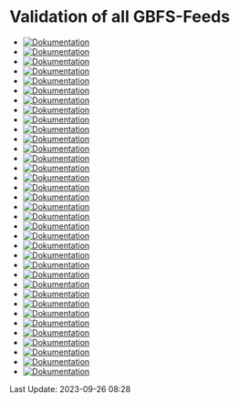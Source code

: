 # Validation of all GBFS-Feeds
- [![Dokumentation](https://badgen.net/badge/sponticar/0.0%20errors/green?icon=github)](https://gbfs-validator.netlify.app/validator?url=https://gbfs.prod.sharedmobility.ch/v2/gbfs/sponticar/gbfs)
- [![Dokumentation](https://badgen.net/badge/bird-kloten/0.0%20errors/green?icon=github)](https://gbfs-validator.netlify.app/validator?url=https://gbfs.prod.sharedmobility.ch/v2/gbfs/bird-kloten/gbfs)
- [![Dokumentation](https://badgen.net/badge/lime_winterthur/0.0%20errors/green?icon=github)](https://gbfs-validator.netlify.app/validator?url=https://gbfs.prod.sharedmobility.ch/v2/gbfs/lime_winterthur/gbfs)
- [![Dokumentation](https://badgen.net/badge/lime_opfikon/0.0%20errors/green?icon=github)](https://gbfs-validator.netlify.app/validator?url=https://gbfs.prod.sharedmobility.ch/v2/gbfs/lime_opfikon/gbfs)
- [![Dokumentation](https://badgen.net/badge/bolt_zurich/0.0%20errors/green?icon=github)](https://gbfs-validator.netlify.app/validator?url=https://gbfs.prod.sharedmobility.ch/v2/gbfs/bolt_zurich/gbfs)
- [![Dokumentation](https://badgen.net/badge/bird-platform-partner-jmfleets-bulle/0.0%20errors/green?icon=github)](https://gbfs-validator.netlify.app/validator?url=https://gbfs.prod.sharedmobility.ch/v2/gbfs/bird-platform-partner-jmfleets-bulle/gbfs)
- [![Dokumentation](https://badgen.net/badge/pickebike_basel/0.0%20errors/green?icon=github)](https://gbfs-validator.netlify.app/validator?url=https://gbfs.prod.sharedmobility.ch/v2/gbfs/pickebike_basel/gbfs)
- [![Dokumentation](https://badgen.net/badge/donkey_neuchatel/0.0%20errors/green?icon=github)](https://gbfs-validator.netlify.app/validator?url=https://gbfs.prod.sharedmobility.ch/v2/gbfs/donkey_neuchatel/gbfs)
- [![Dokumentation](https://badgen.net/badge/lime_uster/0.0%20errors/green?icon=github)](https://gbfs-validator.netlify.app/validator?url=https://gbfs.prod.sharedmobility.ch/v2/gbfs/lime_uster/gbfs)
- [![Dokumentation](https://badgen.net/badge/nextbike_ch/300.0%20errors/red?icon=github)](https://gbfs-validator.netlify.app/validator?url=https://gbfs.prod.sharedmobility.ch/v2/gbfs/nextbike_ch/gbfs)
- [![Dokumentation](https://badgen.net/badge/pickebike_aubonne/0.0%20errors/green?icon=github)](https://gbfs-validator.netlify.app/validator?url=https://gbfs.prod.sharedmobility.ch/v2/gbfs/pickebike_aubonne/gbfs)
- [![Dokumentation](https://badgen.net/badge/lime_basel/0.0%20errors/green?icon=github)](https://gbfs-validator.netlify.app/validator?url=https://gbfs.prod.sharedmobility.ch/v2/gbfs/lime_basel/gbfs)
- [![Dokumentation](https://badgen.net/badge/lime_wetzikon/0.0%20errors/green?icon=github)](https://gbfs-validator.netlify.app/validator?url=https://gbfs.prod.sharedmobility.ch/v2/gbfs/lime_wetzikon/gbfs)
- [![Dokumentation](https://badgen.net/badge/bird-basel/0.0%20errors/green?icon=github)](https://gbfs-validator.netlify.app/validator?url=https://gbfs.prod.sharedmobility.ch/v2/gbfs/bird-basel/gbfs)
- [![Dokumentation](https://badgen.net/badge/donkey_kreuzlingen/0.0%20errors/green?icon=github)](https://gbfs-validator.netlify.app/validator?url=https://gbfs.prod.sharedmobility.ch/v2/gbfs/donkey_kreuzlingen/gbfs)
- [![Dokumentation](https://badgen.net/badge/pickebike_fribourg/0.0%20errors/green?icon=github)](https://gbfs-validator.netlify.app/validator?url=https://gbfs.prod.sharedmobility.ch/v2/gbfs/pickebike_fribourg/gbfs)
- [![Dokumentation](https://badgen.net/badge/donkey_ge/0.0%20errors/green?icon=github)](https://gbfs-validator.netlify.app/validator?url=https://gbfs.prod.sharedmobility.ch/v2/gbfs/donkey_ge/gbfs)
- [![Dokumentation](https://badgen.net/badge/bird-platform-partner-jmfleetswl-biel/0.0%20errors/green?icon=github)](https://gbfs-validator.netlify.app/validator?url=https://gbfs.prod.sharedmobility.ch/v2/gbfs/bird-platform-partner-jmfleetswl-biel/gbfs)
- [![Dokumentation](https://badgen.net/badge/bird-zurich/0.0%20errors/green?icon=github)](https://gbfs-validator.netlify.app/validator?url=https://gbfs.prod.sharedmobility.ch/v2/gbfs/bird-zurich/gbfs)
- [![Dokumentation](https://badgen.net/badge/donkey_le_locle/0.0%20errors/green?icon=github)](https://gbfs-validator.netlify.app/validator?url=https://gbfs.prod.sharedmobility.ch/v2/gbfs/donkey_le_locle/gbfs)
- [![Dokumentation](https://badgen.net/badge/share_birrer_ch/5.0%20errors/red?icon=github)](https://gbfs-validator.netlify.app/validator?url=https://gbfs.prod.sharedmobility.ch/v2/gbfs/share_birrer_ch/gbfs)
- [![Dokumentation](https://badgen.net/badge/donkey_yverdon-les-bains/0.0%20errors/green?icon=github)](https://gbfs-validator.netlify.app/validator?url=https://gbfs.prod.sharedmobility.ch/v2/gbfs/donkey_yverdon-les-bains/gbfs)
- [![Dokumentation](https://badgen.net/badge/velospot/17.0%20errors/red?icon=github)](https://gbfs-validator.netlify.app/validator?url=https://gbfs.prod.sharedmobility.ch/v2/gbfs/velospot/gbfs)
- [![Dokumentation](https://badgen.net/badge/2em_cars/nan%20errors/red?icon=github)](https://gbfs-validator.netlify.app/validator?url=https://gbfs.prod.sharedmobility.ch/v2/gbfs/2em_cars/gbfs)
- [![Dokumentation](https://badgen.net/badge/mobility/0.0%20errors/green?icon=github)](https://gbfs-validator.netlify.app/validator?url=https://gbfs.prod.sharedmobility.ch/v2/gbfs/mobility/gbfs)
- [![Dokumentation](https://badgen.net/badge/edrivecarsharing/1.0%20errors/red?icon=github)](https://gbfs-validator.netlify.app/validator?url=https://gbfs.prod.sharedmobility.ch/v2/gbfs/edrivecarsharing/gbfs)
- [![Dokumentation](https://badgen.net/badge/liemobil_liechtenstein/0.0%20errors/green?icon=github)](https://gbfs-validator.netlify.app/validator?url=https://gbfs.prod.sharedmobility.ch/v2/gbfs/liemobil_liechtenstein/gbfs)
- [![Dokumentation](https://badgen.net/badge/lime_zug/0.0%20errors/green?icon=github)](https://gbfs-validator.netlify.app/validator?url=https://gbfs.prod.sharedmobility.ch/v2/gbfs/lime_zug/gbfs)
- [![Dokumentation](https://badgen.net/badge/lime_zurich/0.0%20errors/green?icon=github)](https://gbfs-validator.netlify.app/validator?url=https://gbfs.prod.sharedmobility.ch/v2/gbfs/lime_zurich/gbfs)
- [![Dokumentation](https://badgen.net/badge/donkey_thun/0.0%20errors/green?icon=github)](https://gbfs-validator.netlify.app/validator?url=https://gbfs.prod.sharedmobility.ch/v2/gbfs/donkey_thun/gbfs)
- [![Dokumentation](https://badgen.net/badge/bird-grenchen/0.0%20errors/green?icon=github)](https://gbfs-validator.netlify.app/validator?url=https://gbfs.prod.sharedmobility.ch/v2/gbfs/bird-grenchen/gbfs)
- [![Dokumentation](https://badgen.net/badge/bird-biel/0.0%20errors/green?icon=github)](https://gbfs-validator.netlify.app/validator?url=https://gbfs.prod.sharedmobility.ch/v2/gbfs/bird-biel/gbfs)
- [![Dokumentation](https://badgen.net/badge/bolt_basel/0.0%20errors/green?icon=github)](https://gbfs-validator.netlify.app/validator?url=https://gbfs.prod.sharedmobility.ch/v2/gbfs/bolt_basel/gbfs)
- [![Dokumentation](https://badgen.net/badge/carvelo2go/0.0%20errors/green?icon=github)](https://gbfs-validator.netlify.app/validator?url=https://gbfs.prod.sharedmobility.ch/v2/gbfs/carvelo2go/gbfs)
- [![Dokumentation](https://badgen.net/badge/bolt_winterthur/0.0%20errors/green?icon=github)](https://gbfs-validator.netlify.app/validator?url=https://gbfs.prod.sharedmobility.ch/v2/gbfs/bolt_winterthur/gbfs)
 
Last Update: 2023-09-26 08:28
